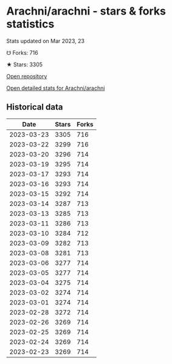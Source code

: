 # Arachni/arachni - stars & forks statistics

Stats updated on Mar 2023, 23

☋ Forks: 716

★ Stars: 3305

[Open repository](https://github.com/Arachni/arachni)

[Open detailed stats for Arachni/arachni](https://reviewgithub.com/rep/Arachni/arachni)

## Historical data
| Date | Stars | Forks |
|------|-------|-------|
| 2023-03-23 | 3305 | 716 | 
| 2023-03-22 | 3299 | 716 | 
| 2023-03-20 | 3296 | 714 | 
| 2023-03-19 | 3295 | 714 | 
| 2023-03-17 | 3293 | 714 | 
| 2023-03-16 | 3293 | 714 | 
| 2023-03-15 | 3292 | 714 | 
| 2023-03-14 | 3287 | 713 | 
| 2023-03-13 | 3285 | 713 | 
| 2023-03-11 | 3286 | 713 | 
| 2023-03-10 | 3284 | 712 | 
| 2023-03-09 | 3282 | 713 | 
| 2023-03-08 | 3281 | 713 | 
| 2023-03-06 | 3277 | 714 | 
| 2023-03-05 | 3277 | 714 | 
| 2023-03-04 | 3275 | 714 | 
| 2023-03-02 | 3274 | 714 | 
| 2023-03-01 | 3274 | 714 | 
| 2023-02-28 | 3272 | 714 | 
| 2023-02-26 | 3269 | 714 | 
| 2023-02-25 | 3269 | 714 | 
| 2023-02-24 | 3269 | 714 | 
| 2023-02-23 | 3269 | 714 | 

